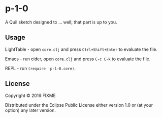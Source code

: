# p-1-0

A Quil sketch designed to ... well, that part is up to you.

## Usage

LightTable - open `core.clj` and press `Ctrl+Shift+Enter` to evaluate the file.

Emacs - run cider, open `core.clj` and press `C-c C-k` to evaluate the file.

REPL - run `(require 'p-1-0.core)`.

## License

Copyright © 2016 FIXME

Distributed under the Eclipse Public License either version 1.0 or (at
your option) any later version.
